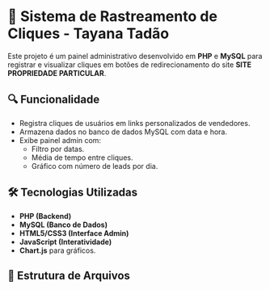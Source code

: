 # 🎯 Sistema de Rastreamento de Cliques - Tayana Tadão

Este projeto é um painel administrativo desenvolvido em **PHP** e **MySQL** para registrar e visualizar cliques em botões de redirecionamento do site **SITE PROPRIEDADE PARTICULAR**.

## 🔍 Funcionalidade

- Registra cliques de usuários em links personalizados de vendedores.
- Armazena dados no banco de dados MySQL com data e hora.
- Exibe painel admin com:
  - Filtro por datas.
  - Média de tempo entre cliques.
  - Gráfico com número de leads por dia.

## 🛠️ Tecnologias Utilizadas

- **PHP (Backend)**
- **MySQL (Banco de Dados)**
- **HTML5/CSS3 (Interface Admin)**
- **JavaScript (Interatividade)**
- **Chart.js** para gráficos.

## 📁 Estrutura de Arquivos


